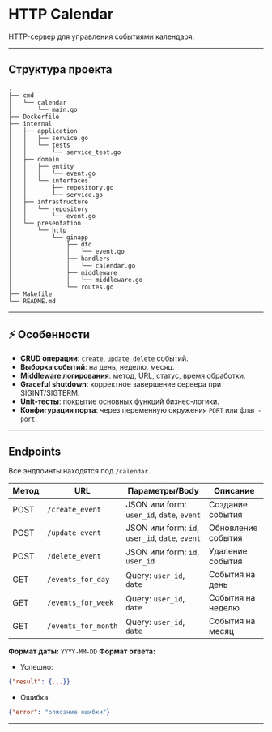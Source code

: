 

# HTTP Calendar 

HTTP-сервер для управления событиями календаря. 

---

## Структура проекта

```
.
├── cmd
│   └── calendar
│       └── main.go
├── Dockerfile
├── internal
│   ├── application
│   │   ├── service.go
│   │   └── tests
│   │       └── service_test.go
│   ├── domain
│   │   ├── entity
│   │   │   └── event.go
│   │   └── interfaces
│   │       ├── repository.go
│   │       └── service.go
│   ├── infrastructure
│   │   └── repository
│   │       └── event.go
│   └── presentation
│       └── http
│           └── ginapp
│               ├── dto
│               │   └── event.go
│               ├── handlers
│               │   └── calendar.go
│               ├── middleware
│               │   └── middleware.go
│               └── routes.go
├── Makefile
└── README.md
```

---

## ⚡ Особенности

* **CRUD операции**: `create`, `update`, `delete` событий.
* **Выборка событий**: на день, неделю, месяц.
* **Middleware логирования**: метод, URL, статус, время обработки.
* **Graceful shutdown**: корректное завершение сервера при SIGINT/SIGTERM.
* **Unit-тесты**: покрытие основных функций бизнес-логики.
* **Конфигурация порта**: через переменную окружения `PORT` или флаг `-port`.

---

## Endpoints

Все эндпоинты находятся под `/calendar`.

| Метод | URL                 | Параметры/Body                                  | Описание           |
| ----- | ------------------- | ----------------------------------------------- | ------------------ |
| POST  | `/create_event`     | JSON или form: `user_id`, `date`, `event`       | Создание события   |
| POST  | `/update_event`     | JSON или form: `id`, `user_id`, `date`, `event` | Обновление события |
| POST  | `/delete_event`     | JSON или form: `id`, `user_id`                  | Удаление события   |
| GET   | `/events_for_day`   | Query: `user_id`, `date`                        | События на день    |
| GET   | `/events_for_week`  | Query: `user_id`, `date`                        | События на неделю  |
| GET   | `/events_for_month` | Query: `user_id`, `date`                        | События на месяц   |

**Формат даты:** `YYYY-MM-DD`
**Формат ответа:**

* Успешно:

```json
{"result": {...}}
```

* Ошибка:

```json
{"error": "описание ошибки"}
```

---

